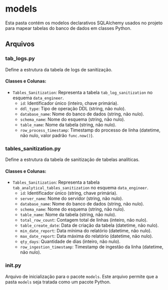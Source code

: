 # models

Esta pasta contém os modelos declarativos SQLAlchemy usados no projeto para mapear tabelas do banco de dados em classes Python.

## Arquivos

### tab_logs.py

Define a estrutura da tabela de logs de sanitização.

#### Classes e Colunas:

- `Tables_Sanitization`: Representa a tabela `tab_log_sanitization` no esquema `data_engineer`.
  - `id`: Identificador único (inteiro, chave primária).
  - `ddl_type`: Tipo de operação DDL (string, não nulo).
  - `database_name`: Nome do banco de dados (string, não nulo).
  - `schema_name`: Nome do esquema (string, não nulo).
  - `table_name`: Nome da tabela (string, não nulo).
  - `row_process_timestamp`: Timestamp do processo de linha (datetime, não nulo, valor padrão `func.now()`).

### tables_sanitization.py

Define a estrutura da tabela de sanitização de tabelas analíticas.

#### Classes e Colunas:

- `Tables_Sanitization`: Representa a tabela `tab_analytical_tables_sanitization` no esquema `data_engineer`.
  - `id`: Identificador único (string, chave primária).
  - `server_name`: Nome do servidor (string, não nulo).
  - `database_name`: Nome do banco de dados (string, não nulo).
  - `schema_name`: Nome do esquema (string, não nulo).
  - `table_name`: Nome da tabela (string, não nulo).
  - `total_row_count`: Contagem total de linhas (inteiro, não nulo).
  - `table_create_date`: Data de criação da tabela (datetime, não nulo).
  - `min_date_report`: Data mínima do relatório (datetime, não nulo).
  - `max_date_report`: Data máxima do relatório (datetime, não nulo).
  - `qty_days`: Quantidade de dias (inteiro, não nulo).
  - `row_ingestion_timestamp`: Timestamp de ingestão da linha (datetime, não nulo).

### __init__.py

Arquivo de inicialização para o pacote `models`. Este arquivo permite que a pasta `models` seja tratada como um pacote Python.

